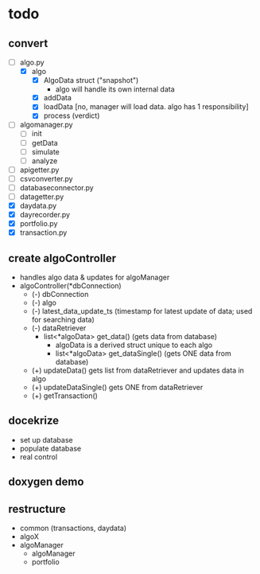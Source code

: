 
# todo

## convert
- [ ] algo.py
  - [x] algo
    - [x] AlgoData struct ("snapshot")
      - algo will handle its own internal data
    - [x] addData
    - [x] loadData [no, manager will load data.  algo has 1 responsibility]
    - [x] process (verdict)
- [ ] algomanager.py
  - [ ] init
  - [ ] getData
  - [ ] simulate
  - [ ] analyze
- [ ] apigetter.py
- [ ] csvconverter.py
- [ ] databaseconnector.py
- [ ] datagetter.py
- [x] daydata.py
- [x] dayrecorder.py
- [x] portfolio.py
- [x] transaction.py

## create algoController
- handles algo data & updates for algoManager
- algoController(*dbConnection)
  - (-) dbConnection
  - (-) algo
  - (-) latest_data_update_ts (timestamp for latest update of data; used for searching data)
  - (-) dataRetriever
    - list<*algoData> get_data() (gets data from database)
      - algoData is a derived struct unique to each algo
      - list<*algoData> get_dataSingle() (gets ONE data from database)
   - (+) updateData() gets list from dataRetriever and updates data in algo
    - (+) updateDataSingle() gets ONE from dataRetriever
  - (+) getTransaction()

## docekrize
- set up database
- populate database
- real control

## doxygen demo

## restructure
- common (transactions, daydata)
- algoX
- algoManager
  - algoManager
  - portfolio